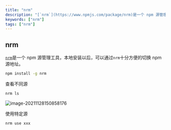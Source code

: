 ```yaml
---
title: "nrm"
description: "[`nrm`](https://www.npmjs.com/package/nrm)是一个 npm 源管理工具，本地安装以后，可以通过`nrm`十分方便的切换 npm 源地址。"
keywords: ["nrm"]
tags: ["nrm"]
---
```


## nrm

[`nrm`](https://www.npmjs.com/package/nrm)是一个 npm 源管理工具，本地安装以后，可以通过`nrm`十分方便的切换 npm 源地址。

```bash
npm install -g nrm
```

查看不同源

```bash
nrm ls
```

![image-20211128150858176](../../public/images/image-20211128150858176.png)

使用特定源

```bash
nrm use xxx
```


